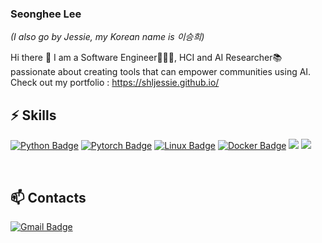  
 ### Seonghee Lee 
 <em>(I also go by Jessie, my Korean name is 이승희) </em>
 
<!--  <img src="https://komarev.com/ghpvc/?username=shljessie&style=flat-square&color=blue" alt=""/> -->

 
 Hi there 👋
 I am a Software Engineer👩🏻‍💻, HCI and AI Researcher📚 passionate about creating tools that can empower communities using AI. 
 Check out my portfolio : https://shljessie.github.io/ 

 ## ⚡ Skills
<div>
  
[![Python Badge](https://img.shields.io/badge/-Python-3776AB?style=flat-square&logo=Python&logoColor=white)]()
[![Pytorch Badge](https://img.shields.io/badge/-Pytorch-EE4C2C?style=flat-square&logo=PyTorch&logoColor=white)]()
[![Linux Badge](https://img.shields.io/badge/-Linux-FCC624?style=flat-square&logo=Linux&logoColor=white)]()
[![Docker Badge](https://img.shields.io/badge/-Docker-2496ED?style=flat-square&logo=Docker&logoColor=white)]()
<img src="https://img.shields.io/badge/Typescript-3178C6?style=flat-square&logo=Typescript&logoColor=white"/>
<img src="https://img.shields.io/badge/React-61DAFB?style=flat-square&logo=React&logoColor=black"/>

</div>

<br>

## 📫 Contacts

[![Gmail Badge](https://img.shields.io/badge/Gmail-d14836?style=flat-square&logo=Gmail&logoColor=white&link=mailto:jessielee.shl@gmail.com)](mailto:jessielee.shl@gmail.com)



